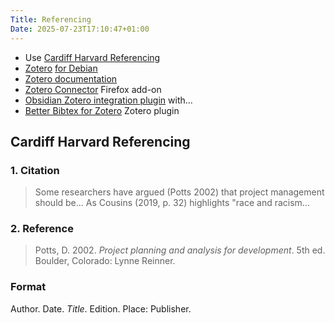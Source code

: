 ```yaml
---
Title: Referencing
Date: 2025-07-23T17:10:47+01:00
---
```


- Use [Cardiff Harvard Referencing](https://xerte.cardiff.ac.uk/play_4191#page1)
- [Zotero](https://www.zotero.org/) [for Debian](https://github.com/retorquere/zotero-deb)
- [Zotero documentation](https://www.zotero.org/support/)
- [Zotero Connector](https://www.zotero.org/support/connector) Firefox add-on
- [Obsidian Zotero integration plugin](https://github.com/mgmeyers/obsidian-zotero-integration) with…
- [Better Bibtex for Zotero](https://retorque.re/zotero-better-bibtex/index.html) Zotero plugin
## Cardiff Harvard Referencing
### 1. Citation 
> Some researchers have argued (Potts 2002) that project management should be... As Cousins (2019, p. 32) highlights "race and racism…
### 2. Reference
> Potts, D. 2002. _Project planning and analysis for development_. 5th ed. Boulder, Colorado: Lynne Reinner.
### Format
Author. Date. *Title*. Edition. Place: Publisher.